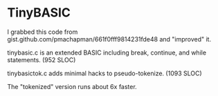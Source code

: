 # TinyBASIC
I grabbed this code from gist.github.com/pmachapman/661f0fff9814231fde48 and "improved" it.

tinybasic.c is an extended BASIC including break, continue, and while statements. (952 SLOC)

tinybasictok.c adds minimal hacks to pseudo-tokenize. (1093 SLOC)

The "tokenized" version runs about 6x faster. 
